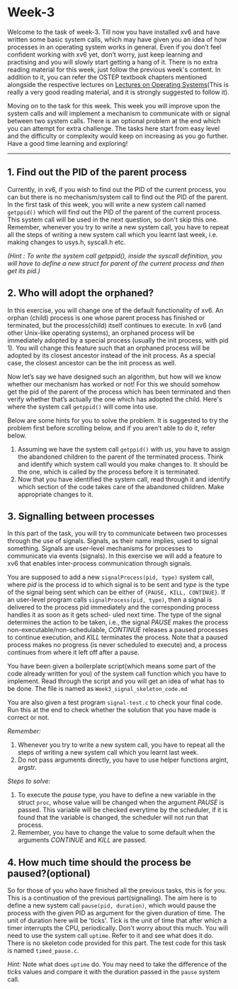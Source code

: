 # Week-3

Welcome to the task of week-3. Till now you have installed xv6 and have written some basic system calls, which may have given you an idea of how processes in an operating system works in general. Even if you don’t feel confident working with xv6 yet, don’t worry, just keep learning and practising and you will slowly start getting a hang of it. 
There is no extra reading material for this week, just follow the previous week's content. In addition to it, you can refer the OSTEP textbook chapters mentioned alongside the respective lectures on [Lectures on Operating Systems](https://www.cse.iitb.ac.in/~mythili/os/)(This is really a very good reading material, and it is strongly suggested to follow it). 

Moving on to the task for this week. This week you will improve upon the system calls and will implement a mechanism to communicate with or signal between two system calls. There is an optional problem at the end which you can attempt for extra challenge. The tasks here start from easy level and the difficulty or complexity would keep on increasing as you go further. Have a good time learning and exploring!

<hr>

## 1. Find out the PID of the parent process

Currently, in xv6, if you wish to find out the PID of the current process, you can but there is no mechanism/system call to find out the PID of the parent. 
In the first task of this week, you will write a new system call named `getppid()` which will find out the PID of the parent of the current process. 
This system call will be used in the next question, so don't skip this one. Remember, whenever you try to write a new system call, 
you have to repeat all the steps of writing a new system call which you learnt last week, i.e. making changes to usys.h, syscall.h etc.

_(Hint : To write the system call getppid(), inside the syscall definition, you will have to define a new struct for parent of the 
current process and then get its pid.)_

## 2. Who will adopt the orphaned?

In this exercise, you will change one of the default functionality of xv6. An orphan (child) process is one whose parent process has finished or terminated, but the process(child) itself continues to execute. In xv6 (and other Unix-like operating systems), an orphaned process will be immediately adopted by a special process (usually the init process, with pid 1). You will change this feature such that an orphaned process will be adopted by its closest ancestor instead of the init process. As a special case, the closest ancestor can be the init process as well.

Now let’s say we have designed such an algorithm, but how will we know whether our mechanism has worked or not! For this we should somehow get the pid of the parent of the process which has been terminated and then verify whether that’s actually the one which has adopted the child. Here's where the system call `getppid()` will come into use.

Below are some hints for you to solve the problem. It is suggested to try the problem first before scrolling below, and if you aren’t able to do it, refer below.

1. Assuming we have the system call `getppid()` with us, you have to assign the abandoned children to the parent of the terminated process. Think and identify which system call would you make changes to. It should be the one, which is called by the process before it is terminated. 
2. Now that you have identified the system call, read through it and identify which section of the code takes care of the abandoned children. Make appropriate changes to it.


## 3. Signalling between processes

In this part of the task, you will try to communicate between two processes through the use of signals. Signals, as their name implies, used to signal something. Signals are user-level mechanisms for processes to communicate via events (signals). In this exercise we will add a feature to xv6 that enables inter-process communication through signals.

You are supposed to add a new `signalProcess(pid, type)` system call, where _pid_ is the process id to which signal is to be sent and _type_ is the type of the signal being sent which can be either of `{PAUSE, KILL, CONTINUE}`. If an user-level program calls `signalProcess(pid, type)`, then a signal is delivered to the process pid immediately and the corresponding process handles it as soon as it gets sched- uled next time. The type of the signal determines the action to be taken, i.e., the signal _PAUSE_ makes the process non-executable/non-schedulable, _CONTINUE_ releases a paused processes to continue execution, and _KILL_ terminates the process. Note that a paused process makes no progress (is never scheduled to execute) and, a process continues from where it left off after a pause.

You have been given a boilerplate script(which means some part of the code already written for you) of the system call function which you have to implement. Read through the script and you will get an idea of what has to be done. The file is named as `Week3_signal_skeleton_code.md`

You are also given a test program `signal-test.c` to check your final code. Run this at the end to check whether the solution that you have made is correct or not.

_Remember:_

1. Whenever you try to write a new system call, you have to repeat all the steps of writing a new system call which you learnt last week.
2. Do not pass arguments directly, you have to use helper functions argint, argstr.

_Steps to solve:_
1. To execute the _pause_ type, you have to define a new variable in the struct `proc`, whose value will be changed when the argument _PAUSE_ is passed. This variable will be checked everytime by the scheduler, if it is found that the variable is changed, the scheduler will not run that process.
2. Remember, you have to change the value to some default when the arguments _CONTINUE_ and _KILL_ are passed.

## 4. How much time should the process be paused?(optional)

So for those of you who have finished all the previous tasks, this is for you. This is a continuation of the previous part(signalling). The aim here is to define a new system call `pause(pid, duration)`, which would pause the process with the given PID as argument for the given duration of time. The unit of duration here will be 'ticks'. Tick is the unit of time that after which a timer interrupts the CPU, periodically. Don't worry about this much. You will need to use the system call `uptime`. Refer to it and see what does it do. There is no skeleton code provided for this part. The test code for this task is named `timed_pause.c`.

_Hint:_
Note what does `uptime` do. You may need to take the difference of the _ticks_ values and compare it with the duration passed in the `pause` system call.

